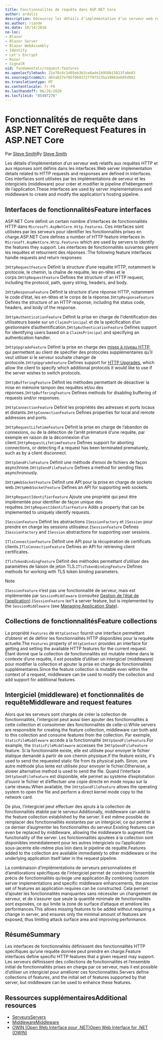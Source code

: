 ```yaml
---
title: Fonctionnalités de requête dans ASP.NET Core
author: ardalis
description: Découvrez les détails d’implémentation d’un serveur web relatifs aux requêtes et réponses HTTP qui sont définies dans les interfaces pour ASP.NET Core.
ms.author: riande
ms.date: 10/14/2016
no-loc:
- Blazor
- Blazor Server
- Blazor WebAssembly
- Identity
- Let's Encrypt
- Razor
- SignalR
uid: fundamentals/request-features
ms.openlocfilehash: 21e78c6c1d05eb3b2ce8ade1b950b15823fa0e83
ms.sourcegitcommit: d65a027e78bf0b83727f975235a18863e685d902
ms.translationtype: MT
ms.contentlocale: fr-FR
ms.lasthandoff: 06/26/2020
ms.locfileid: "85407276"
---
```

# <a name="request-features-in-aspnet-core"></a><span data-ttu-id="8f4b9-103">Fonctionnalités de requête dans ASP.NET Core</span><span class="sxs-lookup"><span data-stu-id="8f4b9-103">Request Features in ASP.NET Core</span></span>

<span data-ttu-id="8f4b9-104">Par [Steve Smith](https://ardalis.com/)</span><span class="sxs-lookup"><span data-stu-id="8f4b9-104">By [Steve Smith](https://ardalis.com/)</span></span>

<span data-ttu-id="8f4b9-105">Les détails d’implémentation d’un serveur web relatifs aux requêtes HTTP et aux réponses sont définis dans les interfaces.</span><span class="sxs-lookup"><span data-stu-id="8f4b9-105">Web server implementation details related to HTTP requests and responses are defined in interfaces.</span></span> <span data-ttu-id="8f4b9-106">Ces interfaces sont utilisées par les implémentations de serveur et les intergiciels (middleware) pour créer et modifier le pipeline d’hébergement de l’application.</span><span class="sxs-lookup"><span data-stu-id="8f4b9-106">These interfaces are used by server implementations and middleware to create and modify the application's hosting pipeline.</span></span>

## <a name="feature-interfaces"></a><span data-ttu-id="8f4b9-107">Interfaces de fonctionnalités</span><span class="sxs-lookup"><span data-stu-id="8f4b9-107">Feature interfaces</span></span>

<span data-ttu-id="8f4b9-108">ASP.NET Core définit un certain nombre d’interfaces de fonctionnalités HTTP dans `Microsoft.AspNetCore.Http.Features`. Ces interfaces sont utilisées par les serveurs pour identifier les fonctionnalités prises en charge.</span><span class="sxs-lookup"><span data-stu-id="8f4b9-108">ASP.NET Core defines a number of HTTP feature interfaces in `Microsoft.AspNetCore.Http.Features` which are used by servers to identify the features they support.</span></span> <span data-ttu-id="8f4b9-109">Les interfaces de fonctionnalités suivantes gèrent les requêtes et retournent des réponses :</span><span class="sxs-lookup"><span data-stu-id="8f4b9-109">The following feature interfaces handle requests and return responses:</span></span>

<span data-ttu-id="8f4b9-110">`IHttpRequestFeature` Définit la structure d’une requête HTTP, notamment le protocole, le chemin, la chaîne de requête, les en-têtes et le corps.</span><span class="sxs-lookup"><span data-stu-id="8f4b9-110">`IHttpRequestFeature` Defines the structure of an HTTP request, including the protocol, path, query string, headers, and body.</span></span>

<span data-ttu-id="8f4b9-111">`IHttpResponseFeature` Définit la structure d’une réponse HTTP, notamment le code d’état, les en-têtes et le corps de la réponse.</span><span class="sxs-lookup"><span data-stu-id="8f4b9-111">`IHttpResponseFeature` Defines the structure of an HTTP response, including the status code, headers, and body of the response.</span></span>

<span data-ttu-id="8f4b9-112">`IHttpAuthenticationFeature` Définit la prise en charge de l’identification des utilisateurs basée sur un `ClaimsPrincipal` et de la spécification d’un gestionnaire d’authentification.</span><span class="sxs-lookup"><span data-stu-id="8f4b9-112">`IHttpAuthenticationFeature` Defines support for identifying users based on a `ClaimsPrincipal` and specifying an authentication handler.</span></span>

<span data-ttu-id="8f4b9-113">`IHttpUpgradeFeature` Définit la prise en charge des [mises à niveau HTTP](https://tools.ietf.org/html/rfc2616.html#section-14.42), qui permettent au client de spécifier des protocoles supplémentaires qu’il veut utiliser si le serveur souhaite changer de protocole.</span><span class="sxs-lookup"><span data-stu-id="8f4b9-113">`IHttpUpgradeFeature` Defines support for [HTTP Upgrades](https://tools.ietf.org/html/rfc2616.html#section-14.42), which allow the client to specify which additional protocols it would like to use if the server wishes to switch protocols.</span></span>

<span data-ttu-id="8f4b9-114">`IHttpBufferingFeature` Définit les méthodes permettant de désactiver la mise en mémoire tampon des requêtes et/ou des réponses.</span><span class="sxs-lookup"><span data-stu-id="8f4b9-114">`IHttpBufferingFeature` Defines methods for disabling buffering of requests and/or responses.</span></span>

<span data-ttu-id="8f4b9-115">`IHttpConnectionFeature` Définit les propriétés des adresses et ports locaux et distants.</span><span class="sxs-lookup"><span data-stu-id="8f4b9-115">`IHttpConnectionFeature` Defines properties for local and remote addresses and ports.</span></span>

<span data-ttu-id="8f4b9-116">`IHttpRequestLifetimeFeature` Définit la prise en charge de l’abandon de connexions, ou de la détection de l’arrêt prématuré d’une requête, par exemple en raison de la déconnexion d’un client.</span><span class="sxs-lookup"><span data-stu-id="8f4b9-116">`IHttpRequestLifetimeFeature` Defines support for aborting connections, or detecting if a request has been terminated prematurely, such as by a client disconnect.</span></span>

<span data-ttu-id="8f4b9-117">`IHttpSendFileFeature` Définit une méthode d’envoi de fichiers de façon asynchrone.</span><span class="sxs-lookup"><span data-stu-id="8f4b9-117">`IHttpSendFileFeature` Defines a method for sending files asynchronously.</span></span>

<span data-ttu-id="8f4b9-118">`IHttpWebSocketFeature` Définit une API pour la prise en charge de sockets web.</span><span class="sxs-lookup"><span data-stu-id="8f4b9-118">`IHttpWebSocketFeature` Defines an API for supporting web sockets.</span></span>

<span data-ttu-id="8f4b9-119">`IHttpRequestIdentifierFeature` Ajoute une propriété qui peut être implémentée pour identifier de façon unique des requêtes.</span><span class="sxs-lookup"><span data-stu-id="8f4b9-119">`IHttpRequestIdentifierFeature` Adds a property that can be implemented to uniquely identify requests.</span></span>

<span data-ttu-id="8f4b9-120">`ISessionFeature` Définit les abstractions `ISessionFactory` et `ISession` pour prendre en charge les sessions utilisateur.</span><span class="sxs-lookup"><span data-stu-id="8f4b9-120">`ISessionFeature` Defines `ISessionFactory` and `ISession` abstractions for supporting user sessions.</span></span>

<span data-ttu-id="8f4b9-121">`ITlsConnectionFeature` Définit une API pour la récupération de certificats clients.</span><span class="sxs-lookup"><span data-stu-id="8f4b9-121">`ITlsConnectionFeature` Defines an API for retrieving client certificates.</span></span>

<span data-ttu-id="8f4b9-122">`ITlsTokenBindingFeature` Définit des méthodes permettant d’utiliser des paramètres de liaison de jeton TLS.</span><span class="sxs-lookup"><span data-stu-id="8f4b9-122">`ITlsTokenBindingFeature` Defines methods for working with TLS token binding parameters.</span></span>

> [!NOTE]
> <span data-ttu-id="8f4b9-123">`ISessionFeature` n’est pas une fonctionnalité de serveur, mais est implémentée par `SessionMiddleware` (consultez [Gestion de l’état de l’application](app-state.md)).</span><span class="sxs-lookup"><span data-stu-id="8f4b9-123">`ISessionFeature` isn't a server feature, but is implemented by the `SessionMiddleware` (see [Managing Application State](app-state.md)).</span></span>

## <a name="feature-collections"></a><span data-ttu-id="8f4b9-124">Collections de fonctionnalités</span><span class="sxs-lookup"><span data-stu-id="8f4b9-124">Feature collections</span></span>

<span data-ttu-id="8f4b9-125">La propriété `Features` de `HttpContext` fournit une interface permettant d’obtenir et de définir les fonctionnalités HTTP disponibles pour la requête actuelle.</span><span class="sxs-lookup"><span data-stu-id="8f4b9-125">The `Features` property of `HttpContext` provides an interface for getting and setting the available HTTP features for the current request.</span></span> <span data-ttu-id="8f4b9-126">Étant donné que la collection de fonctionnalités est mutable même dans le contexte d’une requête, il est possible d’utiliser un intergiciel (middleware) pour modifier la collection et ajouter la prise en charge de fonctionnalités supplémentaires.</span><span class="sxs-lookup"><span data-stu-id="8f4b9-126">Since the feature collection is mutable even within the context of a request, middleware can be used to modify the collection and add support for additional features.</span></span>

## <a name="middleware-and-request-features"></a><span data-ttu-id="8f4b9-127">Intergiciel (middleware) et fonctionnalités de requête</span><span class="sxs-lookup"><span data-stu-id="8f4b9-127">Middleware and request features</span></span>

<span data-ttu-id="8f4b9-128">Alors que les serveurs sont chargés de créer la collection de fonctionnalités, l’intergiciel peut aussi bien ajouter des fonctionnalités à cette collection et consommer des fonctionnalités de celle-ci.</span><span class="sxs-lookup"><span data-stu-id="8f4b9-128">While servers are responsible for creating the feature collection, middleware can both add to this collection and consume features from the collection.</span></span> <span data-ttu-id="8f4b9-129">Par exemple, `StaticFileMiddleware` accède à la fonctionnalité `IHttpSendFileFeature`.</span><span class="sxs-lookup"><span data-stu-id="8f4b9-129">For example, the `StaticFileMiddleware` accesses the `IHttpSendFileFeature` feature.</span></span> <span data-ttu-id="8f4b9-130">Si la fonctionnalité existe, elle est utilisée pour envoyer le fichier statique demandé à partir de son chemin physique.</span><span class="sxs-lookup"><span data-stu-id="8f4b9-130">If the feature exists, it's used to send the requested static file from its physical path.</span></span> <span data-ttu-id="8f4b9-131">Sinon, une autre méthode plus lente est utilisée pour envoyer le fichier.</span><span class="sxs-lookup"><span data-stu-id="8f4b9-131">Otherwise, a slower alternative method is used to send the file.</span></span> <span data-ttu-id="8f4b9-132">Quand l’interface `IHttpSendFileFeature` est disponible, elle permet au système d’exploitation d’ouvrir le fichier et d’effectuer une copie directe en mode noyau sur la carte réseau.</span><span class="sxs-lookup"><span data-stu-id="8f4b9-132">When available, the `IHttpSendFileFeature` allows the operating system to open the file and perform a direct kernel mode copy to the network card.</span></span>

<span data-ttu-id="8f4b9-133">De plus, l’intergiciel peut effectuer des ajouts à la collection de fonctionnalités établie par le serveur.</span><span class="sxs-lookup"><span data-stu-id="8f4b9-133">Additionally, middleware can add to the feature collection established by the server.</span></span> <span data-ttu-id="8f4b9-134">Il est même possible de remplacer des fonctionnalités existantes par un intergiciel, ce qui permet à ce dernier d’augmenter les fonctionnalités du serveur.</span><span class="sxs-lookup"><span data-stu-id="8f4b9-134">Existing features can even be replaced by middleware, allowing the middleware to augment the functionality of the server.</span></span> <span data-ttu-id="8f4b9-135">Les fonctionnalités ajoutées à la collection sont disponibles immédiatement pour les autres intergiciels ou l’application sous-jacente elle-même plus loin dans le pipeline de requête.</span><span class="sxs-lookup"><span data-stu-id="8f4b9-135">Features added to the collection are available immediately to other middleware or the underlying application itself later in the request pipeline.</span></span>

<span data-ttu-id="8f4b9-136">La combinaison d’implémentations de serveurs personnalisées et d’améliorations spécifiques de l’intergiciel permet de construire l’ensemble précis de fonctionnalités qu’exige une application.</span><span class="sxs-lookup"><span data-stu-id="8f4b9-136">By combining custom server implementations and specific middleware enhancements, the precise set of features an application requires can be constructed.</span></span> <span data-ttu-id="8f4b9-137">Cela permet d’ajouter les fonctionnalités manquantes sans nécessiter un changement de serveur, et de s’assurer que seule la quantité minimale de fonctionnalités sont exposées, ce qui limite la zone de surface d’attaque et améliore les performances.</span><span class="sxs-lookup"><span data-stu-id="8f4b9-137">This allows missing features to be added without requiring a change in server, and ensures only the minimal amount of features are exposed, thus limiting attack surface area and improving performance.</span></span>

## <a name="summary"></a><span data-ttu-id="8f4b9-138">Résumé</span><span class="sxs-lookup"><span data-stu-id="8f4b9-138">Summary</span></span>

<span data-ttu-id="8f4b9-139">Les interfaces de fonctionnalités définissent des fonctionnalités HTTP spécifiques qu’une requête donnée peut prendre en charge.</span><span class="sxs-lookup"><span data-stu-id="8f4b9-139">Feature interfaces define specific HTTP features that a given request may support.</span></span> <span data-ttu-id="8f4b9-140">Les serveurs définissent des collections de fonctionnalités et l’ensemble initial de fonctionnalités prises en charge par ce serveur, mais il est possible d’utiliser un intergiciel pour améliorer ces fonctionnalités.</span><span class="sxs-lookup"><span data-stu-id="8f4b9-140">Servers define collections of features, and the initial set of features supported by that server, but middleware can be used to enhance these features.</span></span>

## <a name="additional-resources"></a><span data-ttu-id="8f4b9-141">Ressources supplémentaires</span><span class="sxs-lookup"><span data-stu-id="8f4b9-141">Additional resources</span></span>

* [<span data-ttu-id="8f4b9-142">Serveurs</span><span class="sxs-lookup"><span data-stu-id="8f4b9-142">Servers</span></span>](xref:fundamentals/servers/index)
* [<span data-ttu-id="8f4b9-143">Middleware</span><span class="sxs-lookup"><span data-stu-id="8f4b9-143">Middleware</span></span>](xref:fundamentals/middleware/index)
* [<span data-ttu-id="8f4b9-144">OWIN (Open Web Interface pour .NET)</span><span class="sxs-lookup"><span data-stu-id="8f4b9-144">Open Web Interface for .NET (OWIN)</span></span>](xref:fundamentals/owin)
